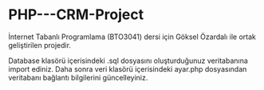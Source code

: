 # PHP---CRM-Project
İnternet Tabanlı Programlama (BTO3041) dersi için Göksel Özardalı ile ortak geliştirilen projedir.

Database klasörü içerisindeki .sql dosyasını oluşturduğunuz veritabanına import ediniz. Daha sonra veri klasörü içerisindeki ayar.php dosyasından veritabanı bağlantı bilgilerini güncelleyiniz.
